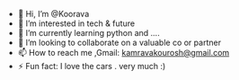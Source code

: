- 👋 Hi, I’m @Koorava
- 👀 I’m interested in tech & future
- 🌱 I’m currently learning python and ....
- 💞️ I’m looking to collaborate on a valuable co or partner
- 📫 How to reach me ,Gmail: kamravakourosh@gmail.com
- ⚡ Fun fact: I love the cars . very much :)

<!---
Koorava/Koorava is a ✨ special ✨ repository because its `README.md` (this file) appears on your GitHub profile.
You can click the Preview link to take a look at your changes.
--->
